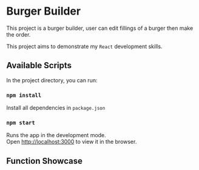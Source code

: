 # Burger Builder

This project is a burger builder, user can edit fillings of a burger then make the order.

This project aims to demonstrate my `React` development skills.

## Available Scripts

In the project directory, you can run:

### `npm install`

Install all dependencies in `package.json`

### `npm start`

Runs the app in the development mode.<br />
Open [http://localhost:3000](http://localhost:3000) to view it in the browser.

## Function Showcase

